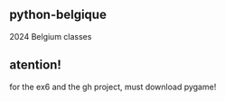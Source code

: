 ## python-belgique
2024 Belgium classes

## atention!
for the ex6 and the gh project, must download pygame!
